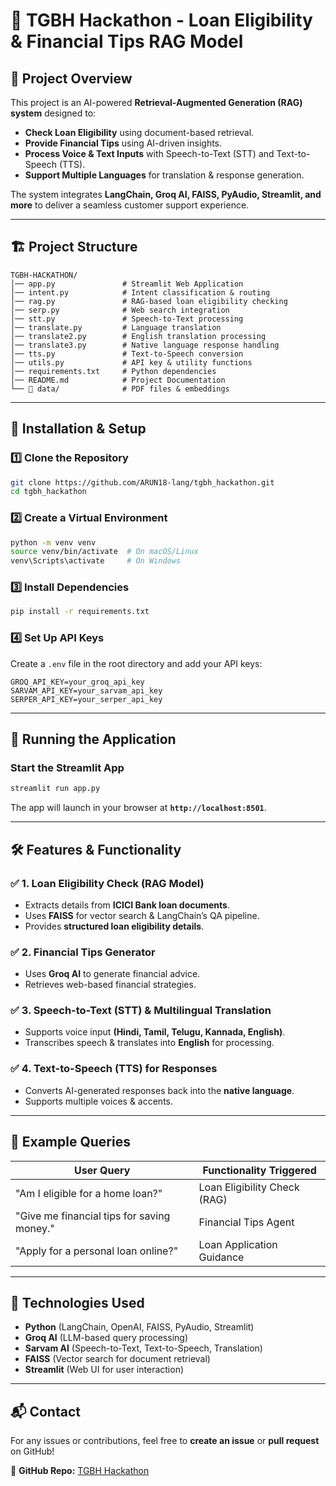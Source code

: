 # 🚀 TGBH Hackathon - Loan Eligibility & Financial Tips RAG Model

## 📌 Project Overview
This project is an AI-powered **Retrieval-Augmented Generation (RAG) system** designed to:
- **Check Loan Eligibility** using document-based retrieval.
- **Provide Financial Tips** using AI-driven insights.
- **Process Voice & Text Inputs** with Speech-to-Text (STT) and Text-to-Speech (TTS).
- **Support Multiple Languages** for translation & response generation.

The system integrates **LangChain, Groq AI, FAISS, PyAudio, Streamlit, and more** to deliver a seamless customer support experience.

---
## 🏗️ Project Structure
```
TGBH-HACKATHON/
│── app.py               # Streamlit Web Application
│── intent.py            # Intent classification & routing
│── rag.py               # RAG-based loan eligibility checking
│── serp.py              # Web search integration
│── stt.py               # Speech-to-Text processing
│── translate.py         # Language translation
│── translate2.py        # English translation processing
│── translate3.py        # Native language response handling
│── tts.py               # Text-to-Speech conversion
│── utils.py             # API key & utility functions
│── requirements.txt     # Python dependencies
│── README.md            # Project Documentation
└── 📂 data/              # PDF files & embeddings
```

---
## 🔧 Installation & Setup
### **1️⃣ Clone the Repository**
```bash
git clone https://github.com/ARUN18-lang/tgbh_hackathon.git
cd tgbh_hackathon
```
### **2️⃣ Create a Virtual Environment**
```bash
python -m venv venv
source venv/bin/activate  # On macOS/Linux
venv\Scripts\activate     # On Windows
```
### **3️⃣ Install Dependencies**
```bash
pip install -r requirements.txt
```
### **4️⃣ Set Up API Keys**
Create a `.env` file in the root directory and add your API keys:
```
GROQ_API_KEY=your_groq_api_key
SARVAM_API_KEY=your_sarvam_api_key
SERPER_API_KEY=your_serper_api_key
```

---
## 🚀 Running the Application
### **Start the Streamlit App**
```bash
streamlit run app.py
```
The app will launch in your browser at **`http://localhost:8501`**.

---
## 🛠️ Features & Functionality
### ✅ **1. Loan Eligibility Check (RAG Model)**
- Extracts details from **ICICI Bank loan documents**.
- Uses **FAISS** for vector search & LangChain’s QA pipeline.
- Provides **structured loan eligibility details**.

### ✅ **2. Financial Tips Generator**
- Uses **Groq AI** to generate financial advice.
- Retrieves web-based financial strategies.

### ✅ **3. Speech-to-Text (STT) & Multilingual Translation**
- Supports voice input **(Hindi, Tamil, Telugu, Kannada, English)**.
- Transcribes speech & translates into **English** for processing.

### ✅ **4. Text-to-Speech (TTS) for Responses**
- Converts AI-generated responses back into the **native language**.
- Supports multiple voices & accents.

---
## 🎯 Example Queries
| User Query | Functionality Triggered |
|------------|------------------------|
| "Am I eligible for a home loan?" | Loan Eligibility Check (RAG) |
| "Give me financial tips for saving money." | Financial Tips Agent |
| "Apply for a personal loan online?" | Loan Application Guidance |

---
## 🤖 Technologies Used
- **Python** (LangChain, OpenAI, FAISS, PyAudio, Streamlit)
- **Groq AI** (LLM-based query processing)
- **Sarvam AI** (Speech-to-Text, Text-to-Speech, Translation)
- **FAISS** (Vector search for document retrieval)
- **Streamlit** (Web UI for user interaction)

---
## 📬 Contact
For any issues or contributions, feel free to **create an issue** or **pull request** on GitHub!

🔗 **GitHub Repo:** [TGBH Hackathon](https://github.com/ARUN18-lang/tgbh_hackathon)

